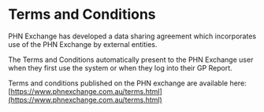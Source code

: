 # Terms and Conditions

PHN Exchange has developed a data sharing agreement which incorporates use of the PHN Exchange by external entities. 

The Terms and Conditions automatically present to the PHN Exchange user when they first use the system or when they log into their GP Report. 

Terms and conditions published on the PHN exchange are available here:  
[https://www.phnexchange.com.au/terms.html](https://www.phnexchange.com.au/terms.html)
